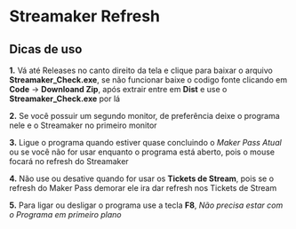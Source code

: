 # Streamaker Refresh

## Dicas de uso

**1.** Vá até Releases no canto direito da tela e clique para baixar o arquivo **Streamaker_Check.exe**, se não funcionar baixe o codigo fonte clicando em **Code** -> **Downloand Zip**, após extrair entre em **Dist** e use o **Streamaker_Check.exe** por lá

**2.** Se você possuir um segundo monitor, de preferência deixe o programa nele e o Streamaker no primeiro monitor

**3.** Ligue o programa quando estiver quase concluindo o *Maker Pass Atual* ou se você não for usar enquanto o programa está aberto, pois o mouse focará no refresh do Streamaker

**4.** Não use ou desative quando for usar os **Tickets de Stream**, pois se o refresh do Maker Pass demorar ele ira dar refresh nos Tickets de Stream

**5.** Para ligar ou desligar o programa use a tecla **F8**, *Não precisa estar com o Programa em primeiro plano*
